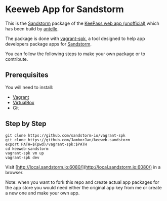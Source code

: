 Keeweb App for Sandstorm
========================
This is the [Sandstorm](https://sandstorm.io) package of the [KeePass web app (unofficial)](https://keeweb.info) which has been build by [antelle](https://github.com/antelle).

The package is done with [vagrant-spk](https://github.com/sandstorm-io/vagrant-spk), a tool designed to help app developers package apps for [Sandstorm](https://sandstorm.io).

You can follow the following steps to make your own package or to contribute.

## Prerequisites

You will need to install:
- [Vagrant](https://www.vagrantup.com/)
- [VirtualBox](https://www.virtualbox.org/wiki/Downloads)
- Git

## Step by Step

    git clone https://github.com/sandstorm-io/vagrant-spk
    git clone https://github.com/JamborJan/keeweb-sandstorm
    export PATH=$(pwd)/vagrant-spk:$PATH
    cd keeweb-sandstorm
    vagrant-spk vm up
    vagrant-spk dev

Visit [http://local.sandstorm.io:6080/](http://local.sandstorm.io:6080/) in a browser.

Note: when you want to fork this repo and create actual app packages for the app store you would need either the original app key from me or create a new one and make your own app.
